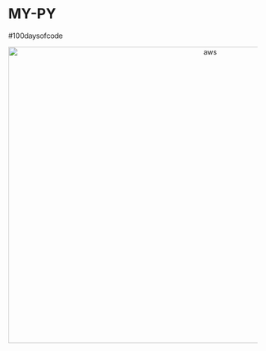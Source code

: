 # MY-PY
#100daysofcode



<p align="middle"> <img src="https://pythoncoursesonline.com/wp-content/uploads/2020/11/python-pro-bootcamp.jpg" alt="aws" width="800" height="600"/> 

